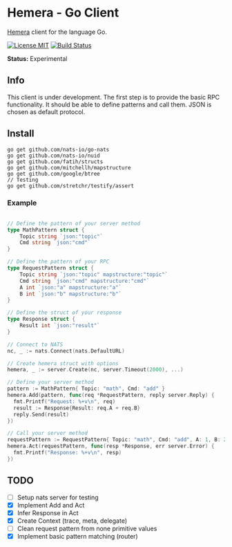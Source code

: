 # Hemera - Go Client
[Hemera](https://github.com/hemerajs/hemera) client for the language Go.

[![License MIT](https://img.shields.io/badge/License-MIT-blue.svg)](http://opensource.org/licenses/MIT)
[![Build Status](https://travis-ci.org/hemerajs/go-hemera.svg?branch=master)](http://travis-ci.org/hemerajs/go-hemera)

**Status:** Experimental

## Info
This client is under development. The first step is to provide the basic RPC functionality. It should be able to define patterns and call them.
JSON is chosen as default protocol.

## Install

```
go get github.com/nats-io/go-nats
go get github.com/nats-io/nuid
go get github.com/fatih/structs
go get github.com/mitchellh/mapstructure
go get github.com/google/btree
// Testing
go get github.com/stretchr/testify/assert
```

### Example

```go

// Define the pattern of your server method
type MathPattern struct {
	Topic string `json:"topic"`
	Cmd string `json:"cmd"`
}

// Define the pattern of your RPC
type RequestPattern struct {
	Topic string `json:"topic" mapstructure:"topic"`
	Cmd string `json:"cmd" mapstructure:"cmd"`
	A int `json:"a" mapstructure:"a"`
	B int `json:"b" mapstructure:"b"`
}

// Define the struct of your response
type Response struct {
	Result int `json:"result"`
}

// Connect to NATS
nc, _ := nats.Connect(nats.DefaultURL)

// Create hemera struct with options
hemera, _ := server.Create(nc, server.Timeout(2000), ...)

// Define your server method
pattern := MathPattern{ Topic: "math", Cmd: "add" }
hemera.Add(pattern, func(req *RequestPattern, reply server.Reply) {
  fmt.Printf("Request: %+v\n", req)
  result := Response{Result: req.A + req.B}
  reply.Send(result)
})

// Call your server method
requestPattern := RequestPattern{ Topic: "math", Cmd: "add", A: 1, B: 2 }
hemera.Act(requestPattern, func(resp *Response, err server.Error) {
  fmt.Printf("Response: %+v\n", resp)
})
```

## TODO
- [ ] Setup nats server for testing
- [X] Implement Add and Act
- [X] Infer Response in Act
- [X] Create Context (trace, meta, delegate)
- [ ] Clean request pattern from none primitive values
- [X] Implement basic pattern matching (router)
